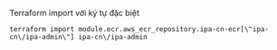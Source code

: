 Terraform import với ký tự đặc biệt

`terraform import module.ecr.aws_ecr_repository.ipa-cn-ecr[\"ipa-cn\/ipa-admin\"] ipa-cn\/ipa-admin`

